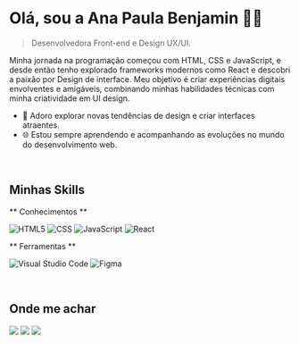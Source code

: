 <h1> Olá, sou a Ana Paula Benjamin 👩‍💻</h1>

> Desenvolvedora Front-end e Design UX/UI.

Minha jornada na programação começou com HTML, CSS e JavaScript, e desde então tenho explorado frameworks modernos como React e descobri a paixão por Design de interface.
Meu objetivo é criar experiências digitais envolventes e amigáveis, combinando minhas habilidades técnicas com minha criatividade em UI design.

- 🎨 Adoro explorar novas tendências de design e criar interfaces atraentes.
- 🌐 Estou sempre aprendendo e acompanhando as evoluções no mundo do desenvolvimento web.

<br>

<h2> Minhas Skills</h2>

** Conhecimentos **

![HTML5](https://img.shields.io/badge/-HTML5-333333?style=flat&logo=HTML5)
![CSS](https://img.shields.io/badge/-CSS-333333?style=flat&logo=CSS3&logoColor=1572B6)
![JavaScript](https://img.shields.io/badge/-JavaScript-333333?style=flat&logo=javascript)
![React](https://img.shields.io/badge/-React-333333?style=flat&logo=react)

** Ferramentas **

![Visual Studio Code](https://img.shields.io/badge/-Visual%20Studio%20Code-333333?style=flat&logo=visual-studio-code&logoColor=007ACC)
![Figma](https://img.shields.io/badge/-Figma-333333?style=flat&logo=figma&logoColor=007ACC)

<br>

<h2>Onde me achar</h2>

  <a href="#" alt="LinkedIn">
  <img src="https://img.shields.io/badge/-Linkedin-0e76a8?style=flat-square&logo=Linkedin&logoColor=white&link=https://www.linkedin.com/in/ana-paula-benjamin-43a964255/" /></a>
  
 <a href="#" alt="Gmail">
  <img src="https://img.shields.io/badge/-Gmail-FF0000?style=flat-square&labelColor=FF0000&logo=gmail&logoColor=white&link=anabenjamin.dev@gmail.com" /></a>

  <a href="#" alt="Instagram">
  <img src="https://img.shields.io/badge/-Instagram-DF0174?style=flat-square&labelColor=DF0174&logo=instagram&logoColor=white&link=https://www.instagram.com/ana.benjamin0/"/></a>
